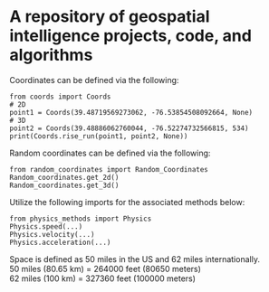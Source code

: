 # A repository of geospatial intelligence projects, code, and algorithms

Coordinates can be defined via the following:

`from coords import Coords`\
`# 2D`\
`point1 = Coords(39.48719569273062, -76.53854508092664, None)`\
`# 3D`\
`point2 = Coords(39.48886062760044, -76.52274732566815, 534)`\
`print(Coords.rise_run(point1, point2, None))`

Random coordinates can be defined via the following:

`from random_coordinates import Random_Coordinates`\
`Random_coordinates.get_2d()`\
`Random_coordinates.get_3d()`

Utilize the following imports for the associated methods below:

`from physics_methods import Physics`\
`Physics.speed(...)`\
`Physics.velocity(...)`\
`Physics.acceleration(...)`

Space is defined as 50 miles in the US and 62 miles internationally.\
50 miles (80.65 km) = 264000 feet (80650 meters) \
62 miles (100 km) = 327360 feet (100000 meters)
